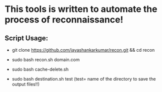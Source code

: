 # This tools is written to automate the process of reconnaissance!

##  Script Usage:

* git clone https://github.com/jayashankarkumar/recon.git && cd recon

* sudo bash recon.sh domain.com
* sudo bash cache-delete.sh
* sudo bash destination.sh test (test= name of the directory to save the output files!!)
